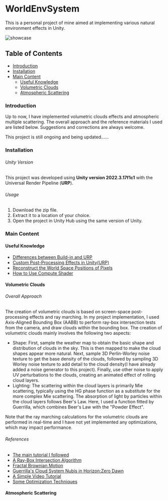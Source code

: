 # WorldEnvSystem

This is a personal project of mine aimed at implementing various natural environment effects in Unity.

![showcase](https://github.com/Wunjo777/WorldEnvSystem/blob/master/showcase.png "Unity version:2022.3.17f1c1")

## Table of Contents

- [Introduction](#introduction)
- [Installation](#installation)
- [Main Content](#main-content)
  - [Useful Knowledge](#useful-knowledge)
  - [Volumetric Clouds](#volumetric-clouds)
  - [Atmospheric Scattering](#atmospheric-scattering)

### Introduction

Up to now, I have implemented volumetric clouds effects and atmospheric multiple scattering. The overall approach and the reference materials I used are listed below. Suggestions and corrections are always welcome.

This project is still ongoing and being updated......

### Installation

###### Unity Version
This project was developed using **Unity version 2022.3.17f1c1** with the Universal Render Pipeline (**URP**).

###### Usage
1. Download the zip file.
2. Extract it to a location of your choice.
3. Open the project in Unity Hub using the same version of Unity.

### Main Content

#### Useful Knowledge
- [Differences between Build-in and URP](https://zhuanlan.zhihu.com/p/147228689)
- [Custom Post-Processing Effects in Unity(URP)](https://www.bilibili.com/read/cv17805609/)
- [Reconstruct the World Space Positions of Pixels](https://docs.unity3d.com/Packages/com.unity.render-pipelines.universal@14.0/manual/writing-shaders-urp-reconstruct-world-position.html)
- [How to Use Compute Shader](https://zhuanlan.zhihu.com/p/368307575)

#### Volumetric Clouds
###### Overall Approach
The creation of volumetric clouds is based on screen-space post-processing effects and ray marching. In my project implementation, I used Axis-Aligned Bounding Box (AABB) to perform ray-box intersection tests from the camera, and draw clouds within the bounding box. The creation of volumetric clouds mainly involves the following two aspects:

- Shape: First, sample the weather map to obtain the basic shape and distribution of clouds in the sky. This is then mapped to make the cloud shapes appear more natural. Next, sample 3D Perlin-Worley noise texture to get the base density of the clouds, followed by sampling 3D Worley noise texture to add detail to the cloud density(I have already added a noise generator to this project). Finally, use other noise to apply UV perturbations to the clouds, creating an animated effect of rolling cloud layers.
- Lighting: The scattering within the cloud layers is primarily Mie scattering, typically using the HG phase function as a substitute for the more complex Mie scattering. The absorption of light by particles within the cloud layers follows Beer's Law. Here, I used a function fitted by Guerrilla, which combines Beer's Law with the "Powder Effect".

Note that the ray marching calculations for the volumetric clouds are performed in real-time and I have not yet implemented any optimizations, which may impact performance.
###### References
- [The main tutorial I followed](https://zhuanlan.zhihu.com/p/248406797)
- [A Ray-Box Intersection Algorithm](https://jcgt.org/published/0007/03/04/)
- [Fractal Brownian Motion](https://thebookofshaders.com/13/)
- [Guerrilla's Cloud System Nubis in Horizon:Zero Dawn](https://www.guerrilla-games.com/read/nubis-realtime-volumetric-cloudscapes-in-a-nutshell)
- [A Simple Video Tutorial](https://www.youtube.com/watch?v=4QOcCGI6xOU)
- [Some Optimization Techniques](https://zhuanlan.zhihu.com/p/622654876)

#### Atmospheric Scattering

